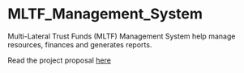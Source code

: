 # MLTF_Management_System
Multi-Lateral Trust Funds (MLTF) Management System help manage resources, finances and generates reports.

Read the project proposal [here](Proposal.pdf)